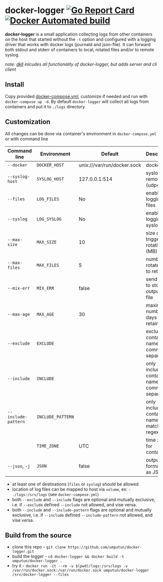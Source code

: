 # docker-logger [![Go Report Card](https://goreportcard.com/badge/github.com/umputun/docker-logger)](https://goreportcard.com/report/github.com/umputun/docker-logger) [![Docker Automated build](https://img.shields.io/docker/automated/jrottenberg/ffmpeg.svg)](https://hub.docker.com/r/umputun/docker-logger/)


**docker-logger** is a small application collecting logs from other containers on the host that started without
the `-t` option and configured with a logging driver that works with docker logs (journald and json-file).
It can forward both stdout and stderr of containers to local, rotated files and/or to remote syslog.

_note: [dkll](https://github.com/umputun/dkll) inlcudes all functionality of docker-logger, but adds server and cli client_

## Install

Copy provided [docker-compose.yml](https://github.com/umputun/docker-logger/blob/master/docker-compose.yml), customize if needed and run with `docker-compose up -d`. By default `docker-logger` will collect all logs from containers and put it to `./logs` directory.

## Customization

All changes can be done via container's environment in `docker-compose.yml` or with command line

| Command line        | Environment       | Default                     | Description                                    |
| ------------------- | ----------------- | --------------------------- | ---------------------------------------------- |
| `--docker`          | `DOCKER_HOST`     | unix:///var/run/docker.sock | docker host                                    |
| `--syslog-host`     | `SYSLOG_HOST`     | 127.0.0.1:514               | syslog remote host (udp4)                      |
| `--files`           | `LOG_FILES`       | No                          | enable logging to files                        |
| `--syslog`          | `LOG_SYSLOG`      | No                          | enable logging to syslog                       |
| `--max-size`        | `MAX_SIZE`        | 10                          | size of log triggering rotation (MB)           |
| `--max-files`       | `MAX_FILES`       | 5                           | number of rotated files to retain              |
| `--mix-err`         | `MIX_ERR`         | false                       | send error to std output log file              |
| `--max-age`         | `MAX_AGE`         | 30                          | maximum number of days to retain               |
| `--exclude`         | `EXCLUDE`         |                             | excluded container names, comma separated      |
| `--include`         | `INCLUDE`         |                             | only included container names, comma separated |
| `--include-pattern` | `INCLUDE_PATTERN` |                             | only include container names matching a regex  |
|                     | `TIME_ZONE`       | UTC                         | time zone for container                        |
| `--json`, `-j`      | `JSON`            | false                       | output formatted as JSON                       |


- at least one of destinations (`files` or `syslog`) should be allowed
- location of log files can be mapped to host via `volume`, ex: `- ./logs:/srv/logs` (see `docker-compose.yml`)
- both `--exclude` and `--include` flags are optional and mutually exclusive, i.e. if `--exclude` defined `--include` not allowed, and vise versa.
- both `--include` and `--include-pattern` flags are optional and mutually exclusive, i.e. if `--include` defined `--include-pattern` not allowed, and vise versa.

## Build from the source

- clone this repo - `git clone https://github.com/umputun/docker-logger.git`
- build the logger - `cd docker-logger && docker build -t umputun/docker-logger .`
- try it - `docker run -it --rm -v $(pwd)/logs:/srv/logs -v /var/run/docker.sock:/var/run/docker.sock umputun/docker-logger /srv/docker-logger --files`
